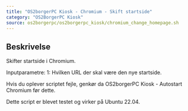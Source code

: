 ```yaml
---
title: "OS2borgerPC Kiosk - Chromium - Skift startside"
category: "OS2BorgerPC Kiosk"
source: os2borgerpc/os2borgerpc_kiosk/chromium_change_homepage.sh
---
```


## Beskrivelse
Skifter startside i Chromium.

Inputparametre:
1: Hvilken URL der skal være den nye startside.

Hvis du oplever scriptet fejle, genkør da OS2borgerPC Kiosk - Autostart Chromium før dette.

Dette script er blevet testet og virker på Ubuntu 22.04.